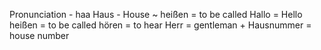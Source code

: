 Pronunciation - haa
Haus - House ~
heißen = to be called
Hallo = Hello
heißen = to be called
hören = to hear
Herr = gentleman +
Hausnummer = house number
